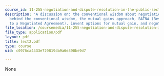 ```yaml
---
course_id: 11-255-negotiation-and-dispute-resolution-in-the-public-sector-spring-2005
description: 'A discussion on: the conventional wisdom about negotiation, assumptions
  behind the conventional wisdom, the mutual gains approach, BATNA (Best Alternative
  to a Negotiated Agreement), invent options for mutual gain, and negotiation power.'
file_location: /coursemedia/11-255-negotiation-and-dispute-resolution-in-the-public-sector-spring-2005/c0976ca4433e720819da9a6e390be9d7_lect2.pdf
file_type: application/pdf
layout: pdf
title: lect2.pdf
type: course
uid: c0976ca4433e720819da9a6e390be9d7

---
```

None